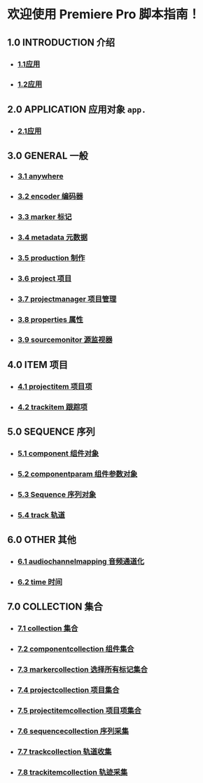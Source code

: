 

# 欢迎使用 Premiere Pro 脚本指南！

## 1.0 INTRODUCTION 介绍
   * ### [1.1应用](./application/application.md)
   * ### [1.2应用](./application/application.md)
   
## 2.0 APPLICATION 应用对象 ``app.``
   * ### [2.1应用](./application/application.md)

## 3.0 GENERAL 一般
   * ### [3.1 anywhere](./general/anywhere.md)
   * ### [3.2 encoder 编码器](./general/encoder.md)
   * ### [3.3 marker 标记](./general/marker.md)
   * ### [3.4 metadata 元数据](./general/metadata.md)
   * ### [3.5 production 制作](./general/production.md)
   * ### [3.6 project 项目](./general/project.md)
   * ### [3.7 projectmanager 项目管理](./general/projectmanager.md)
   * ### [3.8 properties 属性](./general/properties.md)
   * ### [3.9 sourcemonitor 源监视器](./general/sourcemonitor.md)
   
## 4.0 ITEM 项目
   * ### [4.1 projectitem 项目项](./item/projectitem.md)
   * ### [4.2 trackitem 跟踪项](./item/trackitem.md)

## 5.0 SEQUENCE 序列
   * ### [5.1 component 组件对象](./sequence/component.md)
   * ### [5.2 componentparam 组件参数对象](./sequence/componentparam.md)
   * ### [5.3 Sequence 序列对象](./sequence/sequence.md)
   * ### [5.4 track 轨道](./sequence/track.md)
   
## 6.0  OTHER 其他
   * ### [6.1 audiochannelmapping 音频通道化](./other/audiochannelmapping.md)
   * ### [6.2 time 时间](./other/time.md)

## 7.0 COLLECTION 集合
   * ### [7.1 collection 集合](./collection/collection.md)
   * ### [7.2 componentcollection 组件集合](./collection/componentcollection.md)
   * ### [7.3 markercollection 选择所有标记集合](./collection/markercollection.md)
   * ### [7.4 projectcollection 项目集合](./collection/projectcollection.md)
   * ### [7.5 projectitemcollection 项目项集合](./collection/projectitemcollection.md)
   * ### [7.6 sequencecollection 序列采集](./collection/sequencecollection.md)
   * ### [7.7 trackcollection 轨道收集](./collection/trackcollection.md)
   * ### [7.8 trackitemcollection 轨迹采集](./collection/trackitemcollection.md)